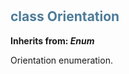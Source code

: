 #  

## <h2 style="color: #4d7c99;">class Orientation</h2>


**Inherits from: _Enum_**

Orientation enumeration.
